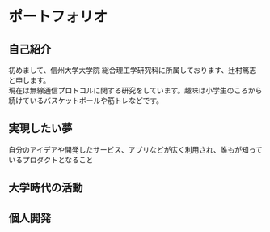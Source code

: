 # ポートフォリオ


  
## 自己紹介
初めまして、信州大学大学院 総合理工学研究科に所属しております、辻村篤志と申します。  
現在は無線通信プロトコルに関する研究をしています。趣味は小学生のころから続けているバスケットボールや筋トレなどです。

## 実現したい夢
自分のアイデアや開発したサービス、アプリなどが広く利用され、誰もが知っているプロダクトとなること

## 大学時代の活動

## 個人開発
